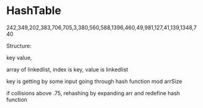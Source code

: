 # HashTable

242,349,202,383,706,705,3,380,560,588,1396,460,49,981,127,41,139,1348,740



Structure: 

key value,

array of linkedlist, index is key, value is linkedlist



key is getting by some input going through hash function mod arrSize

if collisions above .75, rehashing by expanding arr and redefine hash function



